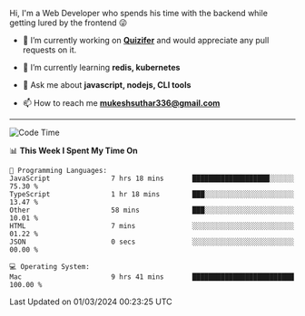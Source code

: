 Hi, I'm a Web Developer who spends his time with the backend while getting lured by the frontend 😜

- 🔭 I’m currently working on **[Quizifer](https://github.com/SutharMukesh/Quizifer/)** and would appreciate any pull requests on it.

- 🌱 I’m currently learning **redis, kubernetes**

- 💬 Ask me about **javascript, nodejs, CLI tools**

- 📫 How to reach me **mukeshsuthar336@gmail.com**

---
<!--START_SECTION:waka-->
![Code Time](http://img.shields.io/badge/Code%20Time-2%2C843%20hrs%2041%20mins-blue)

📊 **This Week I Spent My Time On** 

```text
💬 Programming Languages: 
JavaScript               7 hrs 18 mins       ███████████████████░░░░░░   75.30 % 
TypeScript               1 hr 18 mins        ███░░░░░░░░░░░░░░░░░░░░░░   13.47 % 
Other                    58 mins             ███░░░░░░░░░░░░░░░░░░░░░░   10.01 % 
HTML                     7 mins              ░░░░░░░░░░░░░░░░░░░░░░░░░   01.22 % 
JSON                     0 secs              ░░░░░░░░░░░░░░░░░░░░░░░░░   00.00 % 

💻 Operating System: 
Mac                      9 hrs 41 mins       █████████████████████████   100.00 % 
```


 Last Updated on 01/03/2024 00:23:25 UTC
<!--END_SECTION:waka-->

